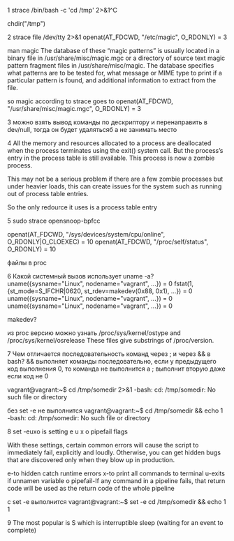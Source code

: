 1
strace /bin/bash -c 'cd /tmp' 2>&1^C

chdir("/tmp")

2
strace file /dev/tty 2>&1
openat(AT_FDCWD, "/etc/magic", O_RDONLY) = 3

man magic
The database of these “magic patterns” is usually located in a
     binary file in /usr/share/misc/magic.mgc or a directory of source text magic pattern fragment files in /usr/share/misc/magic.  The database specifies
     what patterns are to be tested for, what message or MIME type to print if a particular pattern is found, and additional information to extract from the
     file.

so magic according to strace goes to
openat(AT_FDCWD, "/usr/share/misc/magic.mgc", O_RDONLY) = 3

3
можно взять вывод команды по дескриптору и перенаправить в dev/null, тогда он будет удалятьсяб а не занимать место


4
All the memory and resources allocated to a process are deallocated when the process terminates using the exit() system call. But the process’s entry in the process table is still available. This process is now a zombie process.

This may not be a serious problem if there are a few zombie processes but under heavier loads, this can create issues for the system such as running out of process table entries.

So the only redource it uses is a process table entry

5
sudo strace opensnoop-bpfcc

openat(AT_FDCWD, "/sys/devices/system/cpu/online", O_RDONLY|O_CLOEXEC) = 10
openat(AT_FDCWD, "/proc/self/status", O_RDONLY) = 10

файлы в proc

6
Какой системный вызов использует uname -a?
uname({sysname="Linux", nodename="vagrant", ...}) = 0
fstat(1, {st_mode=S_IFCHR|0620, st_rdev=makedev(0x88, 0x1), ...}) = 0
uname({sysname="Linux", nodename="vagrant", ...}) = 0
uname({sysname="Linux", nodename="vagrant", ...}) = 0

makedev?

из proc версию можно узнать
 /proc/sys/kernel/ostype and /proc/sys/kernel/osrelease
              These files give substrings of /proc/version.


7
Чем отличается последовательность команд через ; и через && в bash?
&& выполняет команды последовательно, если у предыдущего код выполнения 0, то команда не выполнится
а ; выполнит вторую даже если код не 0

vagrant@vagrant:~$ cd /tmp/somedir 2>&1
-bash: cd: /tmp/somedir: No such file or directory

без set -e не выполнится
vagrant@vagrant:~$ cd /tmp/somedir && echo 1
-bash: cd: /tmp/somedir: No such file or directory

8
set -euxo
is setting e u x o pipefail flags

With these settings, certain common errors will cause the script to immediately fail, explicitly and loudly. Otherwise, you can get hidden bugs that are discovered only when they blow up in production.

e-to hidden catch runtime errors
x-to print all commands to terminal
u-exits if unnamen variable
o pipefail-If any command in a pipeline fails, that return code will be used as the return code of the whole pipeline


с set -e выполнится
vagrant@vagrant:~$ set -e cd /tmp/somedir && echo 1
1

9
The most popular is S
which is interruptible sleep (waiting for an event to complete)

